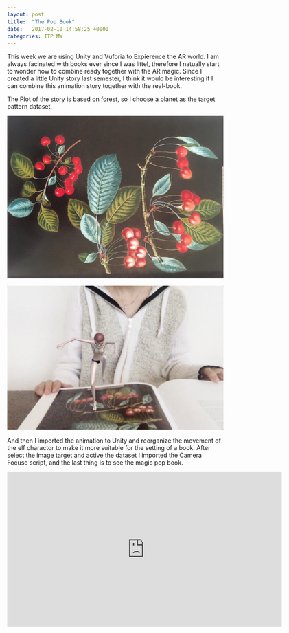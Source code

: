 ```yaml
---
layout: post
title:  "The Pop Book"
date:   2017-02-10 14:58:25 +0000
categories: ITP MW
---
```



This week we are using Unity and Vuforia to Expierence the AR world. 
I am always facinated with books ever since I was littel, therefore I natually start to wonder how to combine ready together with the AR magic.
Since I created a little Unity story last semester, I think it would be interesting if I can combine this animation story together with the real-book.

The Plot of the story is based on forest, so I choose a planet as the target pattern dataset. 



![S17](/pics/S17_MW_w2.JPG)


![S17](/pics/S17_MW_w202.png)


And then I imported the animation to Unity and reorganize the movement of the elf charactor to make it more suitable for the setting of a book.
After select the image target and active the dataset I imported the Camera Focuse script, and the last thing is to see the magic pop book. 


<iframe src="https://player.vimeo.com/video/203759355" width="640" height="360" frameborder="0" webkitallowfullscreen mozallowfullscreen allowfullscreen></iframe>
